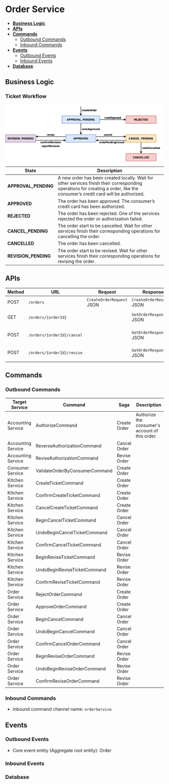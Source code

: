 # Order Service

- [**Business Logic**](#business-logic)
- [**APIs**](#apis)
- [**Commands**](#commands)
   - [Outbound Commands](#outbound-commands)
   - [Inbound Commands](#inbound-commands)
- [**Events**](#events)
   - [Outbound Events](#outbound-events)
   - [Inbound Events](#inbound-events)
- [**Database**](#database)

## Business Logic
### Ticket Workflow
![](../diagrams/order_workflow.png)

| State | Description |
|----|----|
| **APPROVAL_PENDING** | A new order has been created locally. Wait for other services finish their corresponding operations for creating a order, like the consumer’s credit card will be authorized. |
| **APPROVED** | The order has been approved. The consumer’s credit card has been authorized. |
| **REJECTED** | The order has been rejected. One of the services rejected the order or authorization failed. |
| **CANCEL_PENDING** | The order start to be cancelled. Wait for other services finish their corresponding operations for cancelling the order. |
| **CANCELLED** | The order has been cancelled. |
| **REVISION_PENDING** | The order start to be revised. Wait for other services finish their corresponding operations for revising the order. |

## APIs

| Method | URL | Request | Response | Description | 
|----|----|----|----|----|
| POST | `/orders` | `CreateOrderRequest` JSON | `CreateOrderResponse` JSON | Add a new order. |
| GET | `/orders/{orderId}` | | `GetOrderResponse` JSON | Get an order by order ID. |
| POST | `/orders/{orderId}/cancel` | | `GetOrderResponse` JSON | Cancel an order by order ID. |
| POST | `/orders/{orderId}/revise` | | `GetOrderResponse` JSON | Revise an order by order ID. |

## Commands
### Outbound Commands

| Target Service | Command | Saga | Description |
|----|----|----|----|
| Accounting Service | AuthorizeCommand | Create Order | Authorize the consumer's account of this order. |
| Accounting Service | ReverseAuthorizationCommand | Cancel Order | |
| Accounting Service | ReviseAuthorizationCommand | Revise Order | |
| Consumer Service | ValidateOrderByConsumerCommand | Create Order | |
| Kitchen Service | CreateTicketCommand | Create Order | |
| Kitchen Service | ConfirmCreateTicketCommand | Create Order | |
| Kitchen Service | CancelCreateTicketCommand | Create Order | |
| Kitchen Service | BeginCancelTicketCommand | Cancel Order | |
| Kitchen Service | UndoBeginCancelTicketCommand | Cancel Order | |
| Kitchen Service | ConfirmCancelTicketCommand | Cancel Order | |
| Kitchen Service | BeginReviseTicketCommand | Revise Order | |
| Kitchen Service | UndoBeginReviseTicketCommand | Revise Order | |
| Kitchen Service | ConfirmReviseTicketCommand | Revise Order | |
| Order Service | RejectOrderCommand | Create Order | |
| Order Service | ApproveOrderCommand | Create Order | |
| Order Service | BeginCancelCommand | Cancel Order | |
| Order Service | UndoBeginCancelCommand | Cancel Order | |
| Order Service | ConfirmCancelOrderCommand | Cancel Order | |
| Order Service | BeginReviseOrderCommand | Revise Order | |
| Order Service | UndoBeginReviseOrderCommand | Revise Order | |
| Order Service | ConfirmReviseOrderCommand | Revise Order | |

### Inbound Commands
- Inbound command channel name: `orderService`

## Events
### Outbound Events
- Core event entity (Aggregate root entity): Order 

### Inbound Events

### Database
